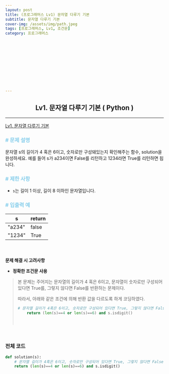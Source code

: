 ```yaml
---
layout: post
title: (프로그래머스 Lv1) 문자열 다루기 기본
subtitle: 문자열 다루기 기본
cover-img: /assets/img/path.jpeg
tags: [프로그래머스, Lv1, 조건문]
category: 프로그래머스












---
```


<center>
  <h2>
    Lv1. 문자열 다루기 기본 ( Python )
  </h2>
</center>

------

[Lv1. 문자열 다루기 기본](https://programmers.co.kr/learn/courses/30/lessons/12918)

### <span style="color:skyblue"># 문제 설명</span>

문자열 s의 길이가 4 혹은 6이고, 숫자로만 구성돼있는지 확인해주는 함수, solution을 완성하세요. 예를 들어 s가 a234이면 False를 리턴하고 1234라면 True를 리턴하면 됩니다.

### <span style="color:skyblue"># 제한 사항</span>

- `s`는 길이 1 이상, 길이 8 이하인 문자열입니다.

### <span style="color:skyblue"># 입출력 예</span>

| s      | return |
| ------ | ------ |
| "a234" | false  |
| "1234" | True   |

### 

<br>

 **문제 해결 시 고려사항**

- **정확한 조건문 사용**

>  본 문제는 주어지는 문자열의 길이가 4 혹은 6이고, 문자열이 숫자로만 구성되어 있다면 True를, 그렇지 않다면 False를 반환하는 문제이다.
>
>  따라서, 아래와 같은 조건에 의해 반환 값을 다르도록 하게 코딩하였다.
>
>  ```python
>  # 문자열 길이가 4혹은 6이고, 숫자로만 구성되어 있다면 True, 그렇지 않다면 False 반환
>      return (len(s)==4 or len(s)==6) and s.isdigit()
>  ```
>
>  <br>

<br>

### 전체 코드

```python
def solution(s):
    # 문자열 길이가 4혹은 6이고, 숫자로만 구성되어 있다면 True, 그렇지 않다면 False 반환
    return (len(s)==4 or len(s)==6) and s.isdigit()
```

